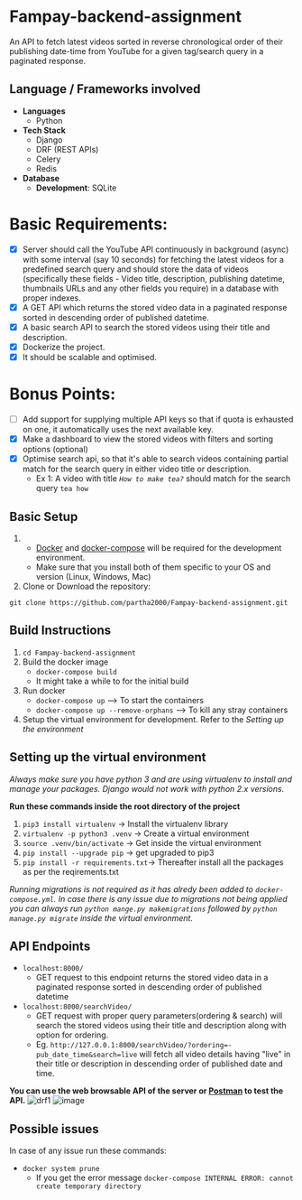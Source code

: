 # Fampay-backend-assignment
An API to fetch latest videos sorted in reverse chronological order of their publishing date-time from YouTube for a given tag/search query in a paginated response.

## Language / Frameworks involved
* __Languages__
  - Python
* __Tech Stack__
  - Django
  - DRF (REST APIs)
  - Celery
  - Redis
* __Database__
  - __Development__: SQLite
# Basic Requirements:

- [X] Server should call the YouTube API continuously in background (async) with some interval (say 10 seconds) for fetching the latest videos for a predefined search query and should store the data of videos (specifically these fields - Video title, description, publishing datetime, thumbnails URLs and any other fields you require) in a database with proper indexes.
- [X] A GET API which returns the stored video data in a paginated response sorted in descending order of published datetime.
- [X] A basic search API to search the stored videos using their title and description.
- [X] Dockerize the project.
- [X] It should be scalable and optimised.

# Bonus Points:

- [ ] Add support for supplying multiple API keys so that if quota is exhausted on one, it automatically uses the next available key.
- [X] Make a dashboard to view the stored videos with filters and sorting options (optional)
- [X] Optimise search api, so that it's able to search videos containing partial match for the search query in either video title or description.
    - Ex 1: A video with title *`How to make tea?`* should match for the search query `tea how`

## Basic Setup

1. - [Docker](https://docs.docker.com/get-docker/) and [docker-compose](https://docs.docker.com/compose/install/) will be required for the development environment.
   - Make sure that you install both of them specific to your OS and version (Linux, Windows, Mac)
2. Clone or Download the repository:

  ```shell
  git clone https://github.com/partha2000/Fampay-backend-assignment.git
  ```

## Build Instructions
1. `cd Fampay-backend-assignment`
2. Build the docker image
   - `docker-compose build`
   - It might take a while to for the initial build
3. Run docker 
    - `docker-compose up` --> To start the containers
    -  `docker-compose up --remove-orphans`  --> To kill any stray containers
4. Setup the virtual environment for development. Refer to the *Setting up the environment*
## Setting up the virtual environment
_Always make sure you have python 3 and are using virtualenv to install and manage your packages. Django would not work with python 2.x versions._

__Run these commands inside the root directory of the project__
1. `pip3 install virtualenv`		-> Install the virtualenv library
2. `virtualenv -p python3 .venv`	-> Create a virtual environment
3. `source .venv/bin/activate`		-> Get inside the virtual environment
4. `pip install --upgrade pip`		-> get upgraded to pip3
5. `pip install -r requirements.txt`-> Thereafter install all the packages as per the reqirements.txt
   
_Running migrations is not required as it has alredy been added to `docker-compose.yml`. In case there is any issue due to migrations 
   not being applied you can always run `python mange.py makemigrations` followed by `python manage.py migrate` inside the 
   virtual environment._

## API Endpoints
- `localhost:8000/`
  -  GET request to this endpoint returns the stored video data in a paginated response sorted in descending order of published datetime
- `localhost:8000/searchVideo/`
  - GET request with proper query parameters(ordering & search) will search the stored videos using their title and description along with option for ordering.
  - Eg. `http://127.0.0.1:8000/searchVideo/?ordering=-pub_date_time&search=live` will fetch all video details having "live" in their title or description in        descending order of published date and time.

**You can use the web browsable API of the server or [Postman](https://www.postman.com/) to test the API.**
![drf1](https://user-images.githubusercontent.com/39731590/115150643-eef49400-a086-11eb-80ad-43f4d3d73b11.png)
![image](https://user-images.githubusercontent.com/39731590/115150719-40048800-a087-11eb-8323-76c202ddaa98.png)



## Possible issues
In case of any issue run these commands:
- `docker system prune` 
  - If you get the error message `docker-compose INTERNAL ERROR: cannot create temporary directory`
